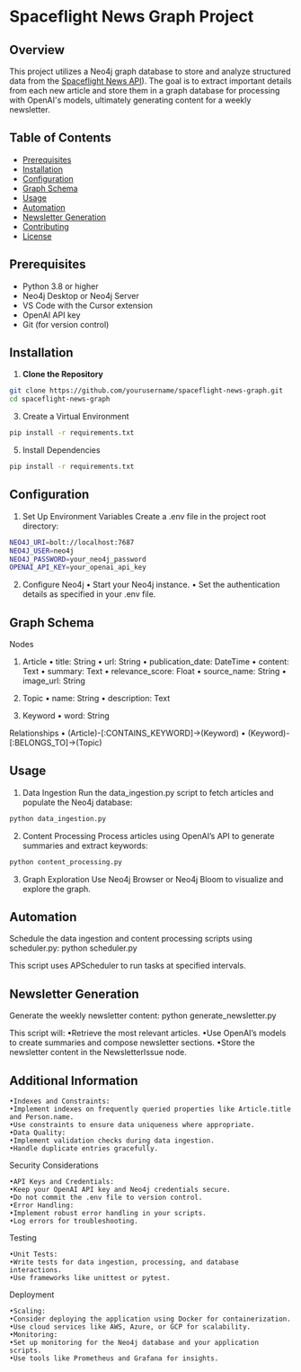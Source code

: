 # Spaceflight News Graph Project

## Overview

This project utilizes a Neo4j graph database to store and analyze structured data from the [Spaceflight News API](https://github.com/TheSpaceDevs/spaceflightnewsapi)). The goal is to extract important details from each new article and store them in a graph database for processing with OpenAI's models, ultimately generating content for a weekly newsletter.

## Table of Contents

- [Prerequisites](#prerequisites)
- [Installation](#installation)
- [Configuration](#configuration)
- [Graph Schema](#graph-schema)
- [Usage](#usage)
- [Automation](#automation)
- [Newsletter Generation](#newsletter-generation)
- [Contributing](#contributing)
- [License](#license)

## Prerequisites

- Python 3.8 or higher
- Neo4j Desktop or Neo4j Server
- VS Code with the Cursor extension
- OpenAI API key
- Git (for version control)

## Installation

1. **Clone the Repository**
```bash
git clone https://github.com/yourusername/spaceflight-news-graph.git
cd spaceflight-news-graph
```

3. Create a Virtual Environment
```bash
pip install -r requirements.txt
```

5.	Install Dependencies
```bash
pip install -r requirements.txt
```

## Configuration
1. Set Up Environment Variables
Create a .env file in the project root directory:
```bash
NEO4J_URI=bolt://localhost:7687
NEO4J_USER=neo4j
NEO4J_PASSWORD=your_neo4j_password
OPENAI_API_KEY=your_openai_api_key
```
2. Configure Neo4j
• Start your Neo4j instance.
• Set the authentication details as specified in your .env file.

## Graph Schema

Nodes
1. Article
• title: String
• url: String
• publication_date: DateTime
• content: Text
• summary: Text
• relevance_score: Float
• source_name: String
• image_url: String

2. Topic
• name: String
• description: Text

3. Keyword
• word: String

Relationships
• (Article)-[:CONTAINS_KEYWORD]->(Keyword)
• (Keyword)-[:BELONGS_TO]->(Topic)


## Usage

1. Data Ingestion
Run the data_ingestion.py script to fetch articles and populate the Neo4j database:
```bash
python data_ingestion.py
```

2. Content Processing
Process articles using OpenAI’s API to generate summaries and extract keywords:
```bash
python content_processing.py
```

3. Graph Exploration
Use Neo4j Browser or Neo4j Bloom to visualize and explore the graph.

## Automation

Schedule the data ingestion and content processing scripts using scheduler.py:
python scheduler.py

This script uses APScheduler to run tasks at specified intervals.

## Newsletter Generation

Generate the weekly newsletter content:
python generate_newsletter.py

This script will:
	•Retrieve the most relevant articles.
	•Use OpenAI’s models to create summaries and compose newsletter sections.
	•Store the newsletter content in the NewsletterIssue node.

## Additional Information

	•Indexes and Constraints:
	•Implement indexes on frequently queried properties like Article.title and Person.name.
	•Use constraints to ensure data uniqueness where appropriate.
	•Data Quality:
	•Implement validation checks during data ingestion.
	•Handle duplicate entries gracefully.

Security Considerations

	•API Keys and Credentials:
	•Keep your OpenAI API key and Neo4j credentials secure.
	•Do not commit the .env file to version control.
	•Error Handling:
	•Implement robust error handling in your scripts.
	•Log errors for troubleshooting.

Testing

	•Unit Tests:
	•Write tests for data ingestion, processing, and database interactions.
	•Use frameworks like unittest or pytest.

Deployment

	•Scaling:
	•Consider deploying the application using Docker for containerization.
	•Use cloud services like AWS, Azure, or GCP for scalability.
	•Monitoring:
	•Set up monitoring for the Neo4j database and your application scripts.
	•Use tools like Prometheus and Grafana for insights.


